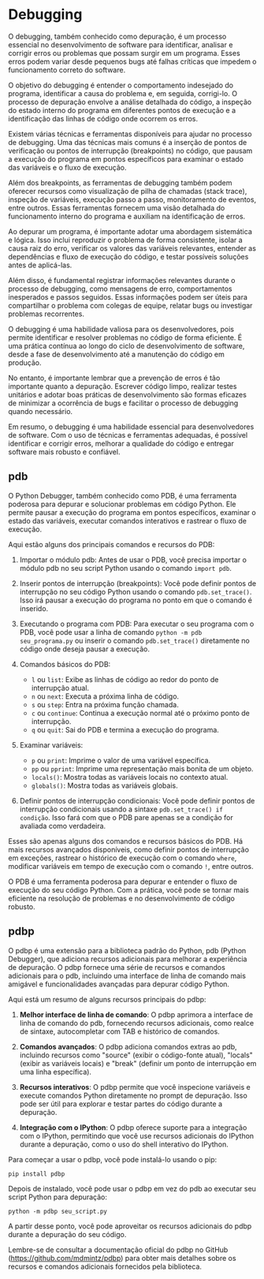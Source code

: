 
# Debugging

O debugging, também conhecido como depuração, é um processo essencial no desenvolvimento de software para identificar, analisar e corrigir erros ou problemas que possam surgir em um programa. Esses erros podem variar desde pequenos bugs até falhas críticas que impedem o funcionamento correto do software.

O objetivo do debugging é entender o comportamento indesejado do programa, identificar a causa do problema e, em seguida, corrigi-lo. O processo de depuração envolve a análise detalhada do código, a inspeção do estado interno do programa em diferentes pontos de execução e a identificação das linhas de código onde ocorrem os erros.

Existem várias técnicas e ferramentas disponíveis para ajudar no processo de debugging. Uma das técnicas mais comuns é a inserção de pontos de verificação ou pontos de interrupção (breakpoints) no código, que pausam a execução do programa em pontos específicos para examinar o estado das variáveis e o fluxo de execução.

Além dos breakpoints, as ferramentas de debugging também podem oferecer recursos como visualização de pilha de chamadas (stack trace), inspeção de variáveis, execução passo a passo, monitoramento de eventos, entre outros. Essas ferramentas fornecem uma visão detalhada do funcionamento interno do programa e auxiliam na identificação de erros.

Ao depurar um programa, é importante adotar uma abordagem sistemática e lógica. Isso inclui reproduzir o problema de forma consistente, isolar a causa raiz do erro, verificar os valores das variáveis relevantes, entender as dependências e fluxo de execução do código, e testar possíveis soluções antes de aplicá-las.

Além disso, é fundamental registrar informações relevantes durante o processo de debugging, como mensagens de erro, comportamentos inesperados e passos seguidos. Essas informações podem ser úteis para compartilhar o problema com colegas de equipe, relatar bugs ou investigar problemas recorrentes.

O debugging é uma habilidade valiosa para os desenvolvedores, pois permite identificar e resolver problemas no código de forma eficiente. É uma prática contínua ao longo do ciclo de desenvolvimento de software, desde a fase de desenvolvimento até a manutenção do código em produção.

No entanto, é importante lembrar que a prevenção de erros é tão importante quanto a depuração. Escrever código limpo, realizar testes unitários e adotar boas práticas de desenvolvimento são formas eficazes de minimizar a ocorrência de bugs e facilitar o processo de debugging quando necessário.

Em resumo, o debugging é uma habilidade essencial para desenvolvedores de software. Com o uso de técnicas e ferramentas adequadas, é possível identificar e corrigir erros, melhorar a qualidade do código e entregar software mais robusto e confiável.

## pdb
O Python Debugger, também conhecido como PDB, é uma ferramenta poderosa para depurar e solucionar problemas em código Python. Ele permite pausar a execução do programa em pontos específicos, examinar o estado das variáveis, executar comandos interativos e rastrear o fluxo de execução.

Aqui estão alguns dos principais comandos e recursos do PDB:

1. Importar o módulo pdb: Antes de usar o PDB, você precisa importar o módulo pdb no seu script Python usando o comando `import pdb`.

2. Inserir pontos de interrupção (breakpoints): Você pode definir pontos de interrupção no seu código Python usando o comando `pdb.set_trace()`. Isso irá pausar a execução do programa no ponto em que o comando é inserido.

3. Executando o programa com PDB: Para executar o seu programa com o PDB, você pode usar a linha de comando `python -m pdb seu_programa.py` ou inserir o comando `pdb.set_trace()` diretamente no código onde deseja pausar a execução.

4. Comandos básicos do PDB:
   - `l` ou `list`: Exibe as linhas de código ao redor do ponto de interrupção atual.
   - `n` ou `next`: Executa a próxima linha de código.
   - `s` ou `step`: Entra na próxima função chamada.
   - `c` ou `continue`: Continua a execução normal até o próximo ponto de interrupção.
   - `q` ou `quit`: Sai do PDB e termina a execução do programa.

5. Examinar variáveis:
   - `p` ou `print`: Imprime o valor de uma variável específica.
   - `pp` ou `pprint`: Imprime uma representação mais bonita de um objeto.
   - `locals()`: Mostra todas as variáveis locais no contexto atual.
   - `globals()`: Mostra todas as variáveis globais.

6. Definir pontos de interrupção condicionais: Você pode definir pontos de interrupção condicionais usando a sintaxe `pdb.set_trace() if condição`. Isso fará com que o PDB pare apenas se a condição for avaliada como verdadeira.

Esses são apenas alguns dos comandos e recursos básicos do PDB. Há mais recursos avançados disponíveis, como definir pontos de interrupção em exceções, rastrear o histórico de execução com o comando `where`, modificar variáveis em tempo de execução com o comando `!`, entre outros.

O PDB é uma ferramenta poderosa para depurar e entender o fluxo de execução do seu código Python. Com a prática, você pode se tornar mais eficiente na resolução de problemas e no desenvolvimento de código robusto.


## pdbp

O pdbp é uma extensão para a biblioteca padrão do Python, pdb (Python Debugger), que adiciona recursos adicionais para melhorar a experiência de depuração. O pdbp fornece uma série de recursos e comandos adicionais para o pdb, incluindo uma interface de linha de comando mais amigável e funcionalidades avançadas para depurar código Python.

Aqui está um resumo de alguns recursos principais do pdbp:

1. **Melhor interface de linha de comando**: O pdbp aprimora a interface de linha de comando do pdb, fornecendo recursos adicionais, como realce de sintaxe, autocompletar com TAB e histórico de comandos.

2. **Comandos avançados**: O pdbp adiciona comandos extras ao pdb, incluindo recursos como "source" (exibir o código-fonte atual), "locals" (exibir as variáveis locais) e "break" (definir um ponto de interrupção em uma linha específica).

3. **Recursos interativos**: O pdbp permite que você inspecione variáveis e execute comandos Python diretamente no prompt de depuração. Isso pode ser útil para explorar e testar partes do código durante a depuração.

4. **Integração com o IPython**: O pdbp oferece suporte para a integração com o IPython, permitindo que você use recursos adicionais do IPython durante a depuração, como o uso do shell interativo do IPython.

Para começar a usar o pdbp, você pode instalá-lo usando o pip:

```
pip install pdbp
```

Depois de instalado, você pode usar o pdbp em vez do pdb ao executar seu script Python para depuração:

```
python -m pdbp seu_script.py
```

A partir desse ponto, você pode aproveitar os recursos adicionais do pdbp durante a depuração do seu código.

Lembre-se de consultar a documentação oficial do pdbp no GitHub (https://github.com/mdmintz/pdbp) para obter mais detalhes sobre os recursos e comandos adicionais fornecidos pela biblioteca.